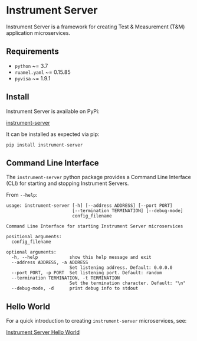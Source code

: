 # Instrument Server

Instrument Server is a framework for creating Test & Measurement (T&M) application microservices.

## Requirements

- `python` ~= 3.7
- `ruamel.yaml` ~= 0.15.85
- `pyvisa` ~= 1.9.1

## Install

Instrument Server is available on PyPi:

[instrument-server](https://pypi.org/project/instrument-server/)

It can be installed as expected via pip:

```shell
pip install instrument-server
```

## Command Line Interface

The `instrument-server` python package provides a Command Line Interface (CLI) for starting and stopping Instrument Servers.

From `--help`:

```comment
usage: instrument-server [-h] [--address ADDRESS] [--port PORT]
                         [--termination TERMINATION] [--debug-mode]
                         config_filename

Command Line Interface for starting Instrument Server microservices

positional arguments:
  config_filename

optional arguments:
  -h, --help            show this help message and exit
  --address ADDRESS, -a ADDRESS
                        Set listening address. Default: 0.0.0.0
  --port PORT, -p PORT  Set listening port. Default: random
  --termination TERMINATION, -t TERMINATION
                        Set the termination character. Default: "\n"
  --debug-mode, -d      print debug info to stdout
```

## Hello World

For a quick introduction to creating `instrument-server` microservices, see:

[Instrument Server Hello World](https://github.com/Terrabits/instrument-server-hello-world)
